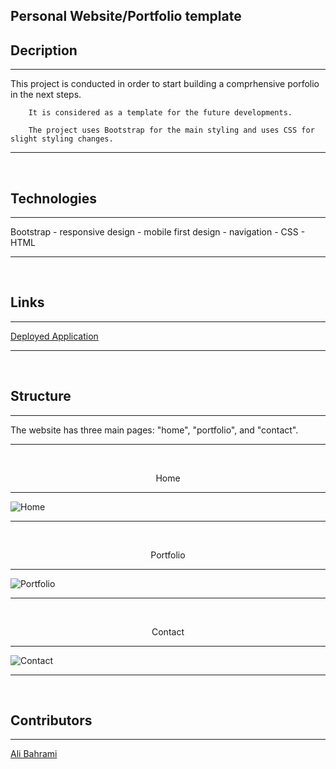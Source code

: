<h2>Personal Website/Portfolio template</h2>

## Decription
<hr/>
<p>
        This project is conducted in order to start building a comprhensive porfolio in the next steps.

        It is considered as a template for the future developments.

        The project uses Bootstrap for the main styling and uses CSS for slight styling changes.
</p>
<hr/>
<br>

## Technologies
<hr/>
<p>
    Bootstrap - responsive design - mobile first design - navigation - CSS - HTML
</p>
<hr/>
<br>

## Links

<hr/>
<p>
    <a href="https://alibahrami633.github.io/Portfolio/" target="_blank">Deployed Application </a>
</p>
<hr/>
<br>

## Structure
<hr/>
<p>
    The website has three main pages: "home", "portfolio", and "contact".
</p>
<hr/>
<br>

<p align="center">
    <span>Home</span><hr>
    <img alt="Home" src="C:\Users\aliba\week08-homework\Portfolio\assets\images\screenshot01.png">
</p>
<hr/>
<br/>
<p align="center">
    <span>Portfolio</span><hr>
    <img alt="Portfolio" src="C:\Users\aliba\week08-homework\Portfolio\assets\images\screenshot02.png">
</p>
<hr/>
<br/>
<p align="center">
    <span>Contact</span><hr/>
    <img alt="Contact" src="C:\Users\aliba\week08-homework\Portfolio\assets\images\screenshot03.png">
</p>
<hr/>
<br/>

## Contributors
<hr/>
<p>
    <a href="mailto:ali.bahrami633@yahoo.com">Ali Bahrami</a>
</p>